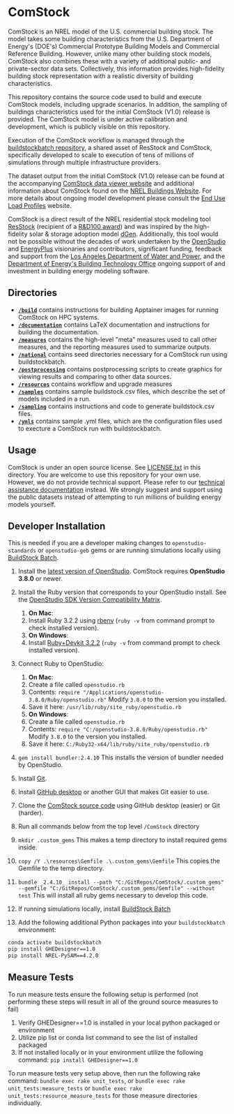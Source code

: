 # ComStock
ComStock is an NREL model of the U.S. commercial building stock. The model takes some building characteristics from the
U.S. Department of Energy's (DOE's) Commercial Prototype Building Models and Commercial Reference Building. However,
unlike many other building stock models, ComStock also combines these with a variety of additional public- and
private-sector data sets. Collectively, this information provides high-fidelity building stock representation with a
realistic diversity of building characteristics.

This repository contains the source code used to build and execute ComStock models, including upgrade scenarios. In
addition, the sampling of buildings characteristics used for the initial ComStock (V1.0) release is provided.  The ComStock model is under active calibration and development, which is publicly visible on this repository.

Execution of the ComStock workflow is managed through the [buildstockbatch repository](https://github.com/NREL/buildstockbatch), a shared asset of ResStock and ComStock,
specifically developed to scale to execution of tens of millions of simulations through multiple infrastructure
providers.

The dataset output from the initial ComStock (V1.0) release can be found at the accompanying
[ComStock data viewer website](https://comstock.nrel.gov) and additional information about ComStock found on the
[NREL Buildings Website](https://www.nrel.gov/buildings/comstock.html). For more details about ongoing model development
please consult the [End Use Load Profiles](https://www.nrel.gov/buildings/end-use-load-profiles.html) website.

ComStock is a direct result of the NREL residential stock modeling tool
[ResStock](https://www.nrel.gov/buildings/resstock.html) (recipient of a
[R&D100 award](https://www.rdworldonline.com/rd100/resstock-a-21st-century-tool-for-energy-efficiency-modeling-with-unparalleled-granularity/))
and was inspired by the high-fidelity solar & storage adoption model [dGen](https://www.nrel.gov/analysis/dgen/).
Additionally, this tool would not be possible without the decades of work undertaken by the
[OpenStudio](https://www.openstudio.net/) and [EnergyPlus](https://energyplus.net/) visionaries and contributors,
significant funding, feedback and support from the [Los Angeles Department of Water and Power](https://www.ladwp.com/),
and the [Department of Energy's Building Technology Office](https://www.energy.gov/eere/buildings/building-technologies-office)
ongoing support of and investment in building energy modeling software.

## Directories
- [**`/build`**](https://github.com/NREL/ComStock/tree/main/build) contains instructions for building Apptainer images for running ComStock on HPC systems.
- [**`/documentation`**](https://github.com/NREL/ComStock/tree/main/documentation) contains LaTeX documentation and instructions for building the documentation.
- [**`/measures`**](https://github.com/NREL/ComStock/tree/main/measures) contains the high-level "meta" measures used to call other measures, and the reporting measures used to summarize outputs.
- [**`/national`**](https://github.com/NREL/ComStock/tree/main/national) contains seed directories necessary for a ComStock run using buildstockbatch.
- [**`/postprocessing`**](https://github.com/NREL/ComStock/tree/main/postprocessing) contains postprocessing scripts to create graphics for viewing results and comparing to other data sources.
- [**`/resources`**](https://github.com/NREL/ComStock/tree/main/resources) contains workflow and upgrade measures
- [**`/samples`**](https://github.com/NREL/ComStock/tree/main/samples) contains sample buildstock.csv files, which describe the set of models included in a run.
- [**`/sampling`**](https://github.com/NREL/ComStock/tree/main/sampling) contains instructions and code to generate buildstock.csv files.
- [**`/ymls`**](https://github.com/NREL/ComStock/tree/main/ymls) contains sample .yml files, which are the configuration files used to execture a ComStock run with buildstockbatch.

## Usage
ComStock is under an open source license. See [LICENSE.txt](https://github.com/NREL/ComStock/blob/develop/LICENSE.txt) in this directory.
You are welcome to use this repository for your own use. However, we do not provide technical support. Please refer to our [technical assistance documentation](https://nrel.github.io/ComStock.github.io/docs/resources/resources.html) instead. We strongly suggest and support using the public datasets instead of attempting to run millions of building energy models yourself.

## Developer Installation
This is needed if you are a developer making changes to `openstudio-standards` or `openstudio-geb` gems or are running simulations locally using [BuildStock Batch](https://buildstockbatch.readthedocs.io/en/stable/).

1. Install the [latest version of OpenStudio](https://github.com/NREL/OpenStudio/releases). ComStock requires **OpenStudio 3.8.0** or newer.
2. Install the Ruby version that corresponds to your OpenStudio install. See the [OpenStudio SDK Version Compatibility Matrix](https://github.com/NREL/OpenStudio/wiki/OpenStudio-SDK-Version-Compatibility-Matrix).
      1. **On Mac**:
      2. Install Ruby 3.2.2 using [rbenv](http://octopress.org/docs/setup/rbenv/) (`ruby -v` from command prompt to check installed version).
      3. **On Windows**:
      4. Install [Ruby+Devkit 3.2.2](https://rubyinstaller.org/downloads/archives) (`ruby -v` from command prompt to check installed version).

3. Connect Ruby to OpenStudio:
	1. **On Mac**:
	2. Create a file called `openstudio.rb`
	3. Contents: `require "/Applications/openstudio-3.8.0/Ruby/openstudio.rb"` Modify `3.8.0` to the version you installed.
	4. Save it here: `/usr/lib/ruby/site_ruby/openstudio.rb`
	5. **On Windows**:
	6. Create a file called `openstudio.rb`
	7. Contents: `require "C:/openstudio-3.8.0/Ruby/openstudio.rb"`  Modify `3.8.0` to the version you installed.
	8. Save it here: `C:/Ruby32-x64/lib/ruby/site_ruby/openstudio.rb`

4. `gem install bundler:2.4.10` This installs the version of bundler needed by OpenStudio.
5. Install [Git](https://git-scm.com/).
6. Install [GitHub desktop](https://desktop.github.com/) or another GUI that makes Git easier to use.
7. Clone the [ComStock source code](https://github.com/NREL/ComStock.git) using GitHub desktop (easier) or Git (harder).
8. Run all commands below from the top level `/ComStock` directory
9. `mkdir .custom_gems` This makes a temp directory to install required gems inside.
10. `copy /Y .\resources\Gemfile .\.custom_gems\Gemfile` This copies the Gemfile to the temp directory.
11. `bundle _2.4.10_ install --path "C:/GitRepos/ComStock/.custom_gems" --gemfile "C:/GitRepos/ComStock/.custom_gems/Gemfile" --without test` This will install all ruby gems necessary to develop this code.
12. If running simulations locally, install [BuildStock Batch](https://buildstockbatch.readthedocs.io/en/stable/installation.html#local)
13. Add the following additional Python packages into your `buildstockbatch` environment:
```bash
conda activate buildstockbatch
pip install GHEDesigner==1.0
pip install NREL-PySAM==4.2.0
```
## Measure Tests
To run measure tests ensure the following setup is performed (not performing these steps will result in all of the ground source measures to fail)
1. Verify GHEDesigner==1.0 is installed in your local python packaged or environment
2. Utilize pip list or conda list command to see the list of installed packaged
3. If not installed locally or in your environment utilize the following command:
`pip install GHEDesigner==1.0`

To run measure tests very setup above, then run the following rake command:
`bundle exec rake unit_tests`, or `bundle exec rake unit_tests:measure_tests` or `bundle exec rake unit_tests:resource_measure_tests` for those measure directories individually.
